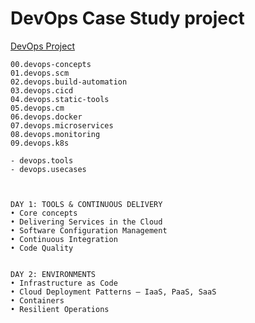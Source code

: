 # DevOps Case Study project 

[DevOps Project](https://github.com/cnb0/Simple-DevOps-Project)

```
00.devops-concepts
01.devops.scm
02.devops.build-automation
03.devops.cicd
04.devops.static-tools
05.devops.cm
06.devops.docker
07.devops.microservices
08.devops.monitoring
09.devops.k8s

- devops.tools
- devops.usecases



DAY 1: TOOLS & CONTINUOUS DELIVERY
• Core concepts
• Delivering Services in the Cloud
• Software Configuration Management
• Continuous Integration
• Code Quality


DAY 2: ENVIRONMENTS
• Infrastructure as Code
• Cloud Deployment Patterns – IaaS, PaaS, SaaS
• Containers
• Resilient Operations




